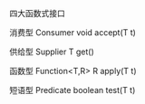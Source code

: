 四大函数式接口

消费型 Consumer<T> void accept(T t)

供给型 Supplier<T> T get()

函数型 Function<T,R>  R apply(T t)

短语型 Predicate<T> boolean test(T t)
